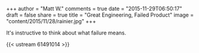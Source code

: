 +++
author = "Matt W."
comments = true
date = "2015-11-29T06:50:17"
draft = false
share = true
title = "Great Engineering, Failed Product"
image = "content/2015/11/28/rainier.jpg"
+++

It's instructive to think about what failure means.

<!--more-->

{{< ustream 61491014 >}}
